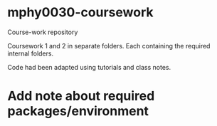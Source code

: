 # mphy0030-coursework
Course-work repository 

Coursework 1 and 2 in separate folders. 
Each containing the required internal folders. 


Code had been adapted using tutorials and class notes. 

# Add note about required packages/environment
